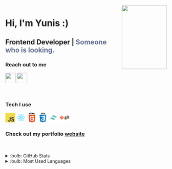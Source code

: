 

<img src="https://media.giphy.com/media/v1.Y2lkPTc5MGI3NjExMzhlYTQ4MDEzMDQ4OThhNWE4OWVmNzc5MWU4ZTY1OWQ5ODU0NWRhOSZjdD1n/l0HlHLM0hD7bimkus/giphy.gif" align="right" height="200" width="140">

# Hi, I'm Yunis :)
## Frontend Developer | <font color="#5F6D8D"> Someone who is looking. </font>

### Reach out to me
[instagram]: https://www.instagram.com/llll.yunis.llll
[linkedin]: https://www.linkedin.com/in/yunis-aslanov-8b66b6259

[<img height="32" width="32" src="https://cdn.jsdelivr.net/npm/simple-icons@v8/icons/linkedin.svg" />][linkedin]
[<img height="32" width="32" src="https://cdn.jsdelivr.net/npm/simple-icons@v8/icons/instagram.svg" />][instagram]

<br />

### Tech I use
<img src="https://raw.githubusercontent.com/github/explore/80688e429a7d4ef2fca1e82350fe8e3517d3494d/topics/javascript/javascript.png" height="30" width="30">      <img src="https://raw.githubusercontent.com/github/explore/80688e429a7d4ef2fca1e82350fe8e3517d3494d/topics/react/react.png" height="30" width="30">    <img src="https://raw.githubusercontent.com/github/explore/80688e429a7d4ef2fca1e82350fe8e3517d3494d/topics/html/html.png" height="30" width="30">    <img src="https://raw.githubusercontent.com/github/explore/80688e429a7d4ef2fca1e82350fe8e3517d3494d/topics/css/css.png" height="30" width="30">   <img src="https://raw.githubusercontent.com/github/explore/80688e429a7d4ef2fca1e82350fe8e3517d3494d/topics/tailwind/tailwind.png" height="30" width="30">    <img src="https://raw.githubusercontent.com/github/explore/80688e429a7d4ef2fca1e82350fe8e3517d3494d/topics/git/git.png" height="30" width="30">

### Check out my portfolio <a href="https://github.com/YunisAslan/Portfolio-Website">website</a>

<br />
<br />


<details>
<summary>:bulb: GitHub Stats</summary>
<img src="https://github-readme-stats.vercel.app/api?username=yunisaslan&show_icons=true&theme=tokyonight"> 
</details>

<details>
<summary>:bulb: Most Used Languages</summary>
<img src="https://github-readme-stats.vercel.app/api/top-langs/?username=yunisaslan&hide_progress=true"> 
</details>
